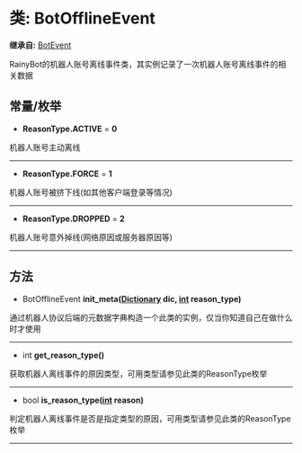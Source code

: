 # 类: BotOfflineEvent  
  
**继承自:** [BotEvent](BotEvent.md)  
  
RainyBot的机器人账号离线事件类，其实例记录了一次机器人账号离线事件的相关数据  
  
## 常量/枚举  
  
- **ReasonType.ACTIVE** = **0**  
  
机器人账号主动离线  
  
---  
  
- **ReasonType.FORCE** = **1**  
  
机器人账号被挤下线(如其他客户端登录等情况)  
  
---  
  
- **ReasonType.DROPPED** = **2**  
  
机器人账号意外掉线(网络原因或服务器原因等)  
  
---  
  
## 方法 
  
- BotOfflineEvent **init_meta([Dictionary](https://docs.godotengine.org/en/latest/classes/class_dictionary.html) dic, [int](https://docs.godotengine.org/en/latest/classes/class_int.html) reason_type)**  
  
通过机器人协议后端的元数据字典构造一个此类的实例，仅当你知道自己在做什么时才使用  
  
---  
  
- int **get_reason_type()**  
  
获取机器人离线事件的原因类型，可用类型请参见此类的ReasonType枚举  
  
---  
  
- bool **is_reason_type([int](https://docs.godotengine.org/en/latest/classes/class_int.html) reason)**  
  
判定机器人离线事件是否是指定类型的原因，可用类型请参见此类的ReasonType枚举  
  
---  
  

